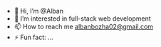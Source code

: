 - 👋 Hi, I’m @Alban
- 👀 I’m interested in full-stack web development
- 📫 How to reach me albanbozha02@gmail.com
- ⚡ Fun fact: ...

<!---
Irezumir/Irezumir is a ✨ special ✨ repository because its `README.md` (this file) appears on your GitHub profile.
You can click the Preview link to take a look at your changes.
--->
